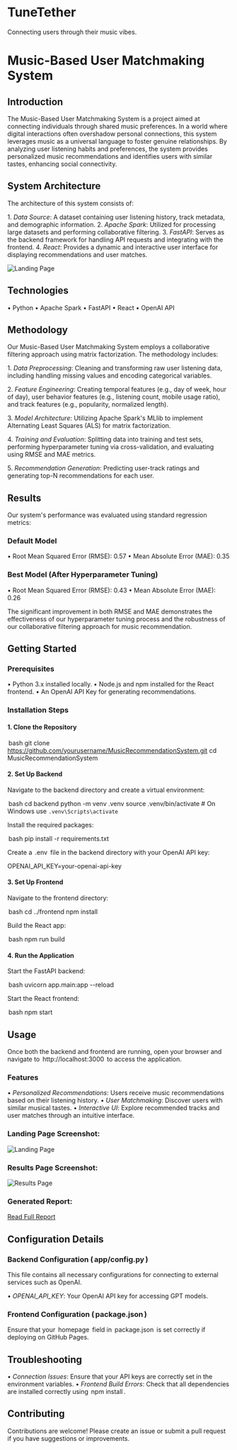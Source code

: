 # TuneTether
Connecting users through their music vibes.

# Music-Based User Matchmaking System

## Introduction

The Music-Based User Matchmaking System is a project aimed at connecting individuals through shared music preferences. In a world where digital interactions often overshadow personal connections, this system leverages music as a universal language to foster genuine relationships. By analyzing user listening habits and preferences, the system provides personalized music recommendations and identifies users with similar tastes, enhancing social connectivity.

## System Architecture

The architecture of this system consists of:

1.⁠ ⁠*Data Source*: A dataset containing user listening history, track metadata, and demographic information.
2.⁠ ⁠*Apache Spark*: Utilized for processing large datasets and performing collaborative filtering.
3.⁠ ⁠*FastAPI*: Serves as the backend framework for handling API requests and integrating with the frontend.
4.⁠ ⁠*React*: Provides a dynamic and interactive user interface for displaying recommendations and user matches.

![Landing Page](assets/Architecture.png)

## Technologies

•⁠  ⁠Python
•⁠  ⁠Apache Spark
•⁠  ⁠FastAPI
•⁠  ⁠React
•⁠  ⁠OpenAI API

## Methodology

Our Music-Based User Matchmaking System employs a collaborative filtering approach using matrix factorization. The methodology includes:

1.⁠ ⁠*Data Preprocessing*: Cleaning and transforming raw user listening data, including handling missing values and encoding categorical variables.

2.⁠ ⁠*Feature Engineering*: Creating temporal features (e.g., day of week, hour of day), user behavior features (e.g., listening count, mobile usage ratio), and track features (e.g., popularity, normalized length).

3.⁠ ⁠*Model Architecture*: Utilizing Apache Spark's MLlib to implement Alternating Least Squares (ALS) for matrix factorization.

4.⁠ ⁠*Training and Evaluation*: Splitting data into training and test sets, performing hyperparameter tuning via cross-validation, and evaluating using RMSE and MAE metrics.

5.⁠ ⁠*Recommendation Generation*: Predicting user-track ratings and generating top-N recommendations for each user.

## Results

Our system's performance was evaluated using standard regression metrics:

### Default Model
•⁠  ⁠Root Mean Squared Error (RMSE): 0.57
•⁠  ⁠Mean Absolute Error (MAE): 0.35

### Best Model (After Hyperparameter Tuning)
•⁠  ⁠Root Mean Squared Error (RMSE): 0.43
•⁠  ⁠Mean Absolute Error (MAE): 0.26

The significant improvement in both RMSE and MAE demonstrates the effectiveness of our hyperparameter tuning process and the robustness of our collaborative filtering approach for music recommendation.

## Getting Started

### Prerequisites

•⁠  ⁠Python 3.x installed locally.
•⁠  ⁠Node.js and npm installed for the React frontend.
•⁠  ⁠An OpenAI API Key for generating recommendations.

### Installation Steps

#### 1. Clone the Repository

⁠ bash
git clone https://github.com/yourusername/MusicRecommendationSystem.git
cd MusicRecommendationSystem
 ⁠

#### 2. Set Up Backend

Navigate to the backend directory and create a virtual environment:

⁠ bash
cd backend
python -m venv .venv
source .venv/bin/activate  # On Windows use `.venv\Scripts\activate`
 ⁠

Install the required packages:

⁠ bash
pip install -r requirements.txt
 ⁠

Create a ⁠ .env ⁠ file in the backend directory with your OpenAI API key:


OPENAI_API_KEY=your-openai-api-key


#### 3. Set Up Frontend

Navigate to the frontend directory:

⁠ bash
cd ../frontend
npm install
 ⁠

Build the React app:

⁠ bash
npm run build
 ⁠

#### 4. Run the Application

Start the FastAPI backend:

⁠ bash
uvicorn app.main:app --reload
 ⁠

Start the React frontend:

⁠ bash
npm start
 ⁠

## Usage

Once both the backend and frontend are running, open your browser and navigate to ⁠ http://localhost:3000 ⁠ to access the application.

### Features

•⁠  ⁠*Personalized Recommendations*: Users receive music recommendations based on their listening history.
•⁠  ⁠*User Matchmaking*: Discover users with similar musical tastes.
•⁠  ⁠*Interactive UI*: Explore recommended tracks and user matches through an intuitive interface.

### Landing Page Screenshot:
![Landing Page](assets/LandingPage.png)

### Results Page Screenshot:
![Results Page](assets/ResultsPage.png)

### Generated Report:
[Read Full Report](assets/music_report_102.txt)


## Configuration Details

### Backend Configuration (⁠ app/config.py ⁠)

This file contains all necessary configurations for connecting to external services such as OpenAI.

•⁠  ⁠*OPENAI_API_KEY*: Your OpenAI API key for accessing GPT models.

### Frontend Configuration (⁠ package.json ⁠)

Ensure that your ⁠ homepage ⁠ field in ⁠ package.json ⁠ is set correctly if deploying on GitHub Pages.

## Troubleshooting

•⁠  ⁠*Connection Issues*: Ensure that your API keys are correctly set in the environment variables.
•⁠  ⁠*Frontend Build Errors*: Check that all dependencies are installed correctly using ⁠ npm install ⁠.

## Contributing

Contributions are welcome! Please create an issue or submit a pull request if you have suggestions or improvements.
